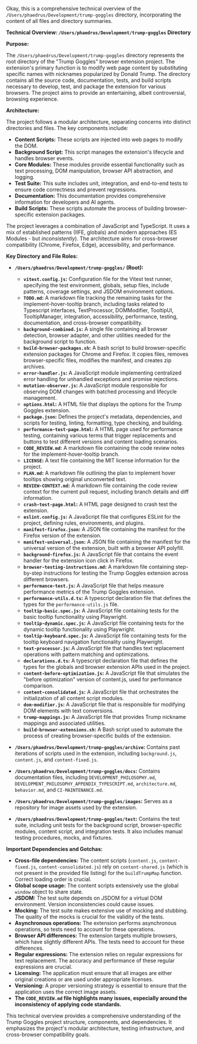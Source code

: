 Okay, this is a comprehensive technical overview of the `/Users/phaedrus/Development/trump-goggles` directory, incorporating the content of all files and directory summaries.

**Technical Overview: `/Users/phaedrus/Development/trump-goggles` Directory**

**Purpose:**

The `/Users/phaedrus/Development/trump-goggles` directory represents the root directory of the "Trump Goggles" browser extension project. The extension's primary function is to modify web page content by substituting specific names with nicknames popularized by Donald Trump. The directory contains all the source code, documentation, tests, and build scripts necessary to develop, test, and package the extension for various browsers. The project aims to provide an entertaining, albeit controversial, browsing experience.

**Architecture:**

The project follows a modular architecture, separating concerns into distinct directories and files. The key components include:

*   **Content Scripts:** These scripts are injected into web pages to modify the DOM.
*   **Background Script:** This script manages the extension's lifecycle and handles browser events.
*   **Core Modules:** These modules provide essential functionality such as text processing, DOM manipulation, browser API abstraction, and logging.
*   **Test Suite:** This suite includes unit, integration, and end-to-end tests to ensure code correctness and prevent regressions.
*   **Documentation:** This documentation provides comprehensive information for developers and AI agents.
*   **Build Scripts:** These scripts automate the process of building browser-specific extension packages.

The project leverages a combination of JavaScript and TypeScript.  It uses a mix of established patterns (IIFE, globals) and modern approaches (ES Modules - but *inconsistently*).  The architecture aims for cross-browser compatibility (Chrome, Firefox, Edge), accessibility, and performance.

**Key Directory and File Roles:**

*   **`/Users/phaedrus/Development/trump-goggles/` (Root):**
    *   **`vitest.config.js`:** Configuration file for the Vitest test runner, specifying the test environment, globals, setup files, include patterns, coverage settings, and JSDOM environment options.
    *   **`TODO.md`:** A markdown file tracking the remaining tasks for the implement-hover-tooltip branch, including tasks related to Typescript interfaces, TextProcessor, DOMModifier, TooltipUI, TooltipManager, integration, accessibility, performance, testing, documentation, and cross-browser compatibility.
    *   **`background-combined.js`:** A single file containing all browser detection, browser adapter, and other utilities needed for the background script to function.
    *   **`build-browser-packages.sh`:** A bash script to build browser-specific extension packages for Chrome and Firefox. It copies files, removes browser-specific files, modifies the manifest, and creates zip archives.
    *   **`error-handler.js`:** A JavaScript module implementing centralized error handling for unhandled exceptions and promise rejections.
    *   **`mutation-observer.js`:** A JavaScript module responsible for observing DOM changes with batched processing and lifecycle management.
    *   **`options.html`:** A HTML file that displays the options for the Trump Goggles extension.
    *   **`package.json`:** Defines the project's metadata, dependencies, and scripts for testing, linting, formatting, type checking, and building.
    *   **`performance-test-page.html`:** A HTML page used for performance testing, containing various terms that trigger replacements and buttons to test different versions and content loading scenarios.
    *   **`CODE_REVIEW.md`:** A markdown file containing the code review notes for the implement-hover-tooltip branch.
    *   **`LICENSE`:** A text file containing the MIT license information for the project.
    *   **`PLAN.md`:** A markdown file outlining the plan to implement hover tooltips showing original unconverted text.
    *   **`REVIEW-CONTEXT.md`:** A markdown file containing the code review context for the current pull request, including branch details and diff information.
    *   **`crash-test-page.html`:** A HTML page designed to crash test the extension.
    *   **`eslint.config.js`:** A JavaScript file that configures ESLint for the project, defining rules, environments, and plugins.
    *   **`manifest-firefox.json`:** A JSON file containing the manifest for the Firefox version of the extension.
    *   **`manifest-universal.json`:** A JSON file containing the manifest for the universal version of the extension, built with a browser API polyfill.
    *   **`background-firefox.js`:** A JavaScript file that contains the event handler for the extension icon click in Firefox.
    *   **`browser-testing-instructions.md`:** A markdown file containing step-by-step instructions for testing the Trump Goggles extension across different browsers.
    *   **`performance-test.js`:** A JavaScript file that helps measure performance metrics of the Trump Goggles extension.
    *   **`performance-utils.d.ts`:** A typescript declaration file that defines the types for the `performance-utils.js` file.
    *   **`tooltip-basic.spec.js`:** A JavaScript file containing tests for the basic tooltip functionality using Playwright.
    *   **`tooltip-dynamic.spec.js`:** A JavaScript file containing tests for the dynamic tooltip functionality using Playwright.
    *   **`tooltip-keyboard.spec.js`:** A JavaScript file containing tests for the tooltip keyboard navigation functionality using Playwright.
    *   **`text-processor.js`:** A JavaScript file that handles text replacement operations with pattern matching and optimizations.
    *   **`declarations.d.ts`:** A typescript declaration file that defines the types for the globals and browser extension APIs used in the project.
    *   **`content-before-optimization.js`:** A JavaScript file that simulates the "before optimization" version of content.js, used for performance comparison.
    *   **`content-consolidated.js`:** A JavaScript file that orchestrates the initialization of all content script modules.
    *   **`dom-modifier.js`:** A JavaScript file that is responsible for modifying DOM elements with text conversions.
    *   **`trump-mappings.js`:** A JavaScript file that provides Trump nickname mappings and associated utilities.
    *   **`build-browser-extensions.sh`:** A Bash script used to automate the process of creating browser-specific builds of the extension.

*   **`/Users/phaedrus/Development/trump-goggles/archive`:** Contains past iterations of scripts used in the extension, including `background.js`, `content.js`, and `content-fixed.js`.

*   **`/Users/phaedrus/Development/trump-goggles/docs`:** Contains documentation files, including `DEVELOPMENT_PHILOSOPHY.md`, `DEVELOPMENT_PHILOSOPHY_APPENDIX_TYPESCRIPT.md`, `architecture.md`, `behavior.md`, and `CI-MAINTENANCE.md`.

*   **`/Users/phaedrus/Development/trump-goggles/images`:** Serves as a repository for image assets used by the extension.

*   **`/Users/phaedrus/Development/trump-goggles/test`:** Contains the test suite, including unit tests for the background script, browser-specific modules, content script, and integration tests. It also includes manual testing procedures, mocks, and fixtures.

**Important Dependencies and Gotchas:**

*   **Cross-file dependencies:** The content scripts (`content.js`, `content-fixed.js`, `content-consolidated.js`) rely on `content-shared.js` (which is not present in the provided file listing) for the `buildTrumpMap` function. Correct loading order is crucial.
*   **Global scope usage:** The content scripts extensively use the global `window` object to share state.
*   **JSDOM:**  The test suite depends on JSDOM for a virtual DOM environment. Version inconsistencies could cause issues.
*   **Mocking:** The test suite makes extensive use of mocking and stubbing. The quality of the mocks is crucial for the validity of the tests.
*   **Asynchronous operations:** The extension performs asynchronous operations, so tests need to account for these operations.
*   **Browser API differences:** The extension targets multiple browsers, which have slightly different APIs. The tests need to account for these differences.
*   **Regular expressions:** The extension relies on regular expressions for text replacement. The accuracy and performance of these regular expressions are crucial.
*   **Licensing:** The application must ensure that all images are either original creations or are used under appropriate licenses.
*   **Versioning:** A proper versioning strategy is essential to ensure that the application uses the correct image assets.
*   **The `CODE_REVIEW.md` file highlights many issues, especially around the inconsistency of applying code standards.**

This technical overview provides a comprehensive understanding of the Trump Goggles project structure, components, and dependencies. It emphasizes the project's modular architecture, testing infrastructure, and cross-browser compatibility goals.
